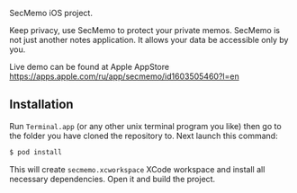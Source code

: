 SecMemo iOS project.

Keep privacy, use SecMemo to protect your private memos. 
SecMemo is not just another notes application. It allows your data be accessible only by you.

Live demo can be found at Apple AppStore
https://apps.apple.com/ru/app/secmemo/id1603505460?l=en

## Installation

Run `Terminal.app` (or any other unix terminal program you like) then go to the folder you have cloned the repository to. 
Next launch this command:

```bash
$ pod install
```

This will create `secmemo.xcworkspace` XCode workspace and install all necessary dependencies. 
Open it and build the project.
